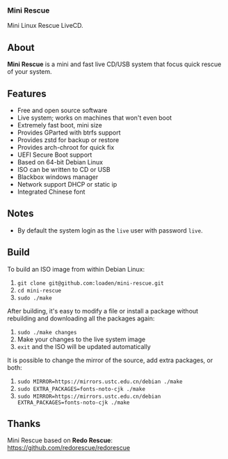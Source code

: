 ### Mini Rescue
Mini Linux Rescue LiveCD.


## About

**Mini Rescue** is a mini and fast live CD/USB system that focus quick rescue of your system.

## Features

  * Free and open source software
  * Live system; works on machines that won't even boot
  * Extremely fast boot, mini size
  * Provides GParted with btrfs support
  * Provides zstd for backup or restore
  * Provides arch-chroot for quick fix
  * UEFI Secure Boot support
  * Based on 64-bit Debian Linux
  * ISO can be written to CD or USB
  * Blackbox windows manager
  * Network support DHCP or static ip
  * Integrated Chinese font


## Notes

* By default the system login as the `live` user with password `live`.


## Build

To build an ISO image from within Debian Linux:

  1. `git clone git@github.com:loaden/mini-rescue.git`
  2. `cd mini-rescue`
  3. `sudo ./make`

After building, it's easy to modify a file or install a package without rebuilding and downloading all the packages again:

  1. `sudo ./make changes`
  1. Make your changes to the live system image
  1. `exit` and the ISO will be updated automatically

It is possible to change the mirror of the source, add extra packages, or both:

  1. `sudo MIRROR=https://mirrors.ustc.edu.cn/debian ./make`
  2. `sudo EXTRA_PACKAGES=fonts-noto-cjk ./make`
  3. `sudo MIRROR=https://mirrors.ustc.edu.cn/debian EXTRA_PACKAGES=fonts-noto-cjk ./make`

## Thanks

Mini Rescue based on **Redo Rescue**: https://github.com/redorescue/redorescue
